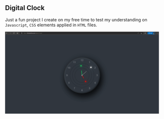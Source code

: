 ## Digital Clock

Just a fun project I create on my free time to test my understanding on `Javascript`, `CSS` elements applied in `HTML` files.

![](digital-clock.gif)
